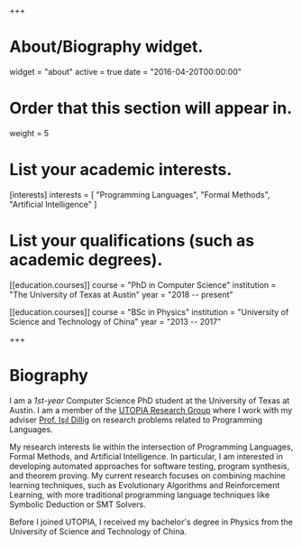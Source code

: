 +++
# About/Biography widget.
widget = "about"
active = true
date = "2016-04-20T00:00:00"

# Order that this section will appear in.
weight = 5

# List your academic interests.
[interests]
  interests = [
    "Programming Languages",
    "Formal Methods",
    "Artificial Intelligence"
  ]

# List your qualifications (such as academic degrees).
[[education.courses]]
  course = "PhD in Computer Science"
  institution = "The University of Texas at Austin"
  year = "2018 -- present"


[[education.courses]]
  course = "BSc in Physics"
  institution = "University of Science and Technology of China"
  year = "2013 -- 2017"
 
+++

# Biography

I am a *1st-year* Computer Science PhD student at the University of Texas at Austin.  I am a member of the [UTOPIA Research Group](http://utopia.cs.utexas.edu) where I work with my adviser [Prof. Işıl Dillig](http://www.cs.utexas.edu/~isil/) on research problems related to Programming Languages.

My research interests lie within the intersection of Programming Languages, Formal Methods, and Artificial Intelligence. In particular, I am interested in developing automated approaches for software testing, program synthesis, and theorem proving. My current research focuses on combining machine learning techniques, such as Evolutionary Algorithms and Reinforcement Learning, with more traditional programming language techniques like Symbolic Deduction or SMT Solvers.


Before I joined UTOPIA, I received my bachelor's degree in Physics from the University of Science and Technology of China.

